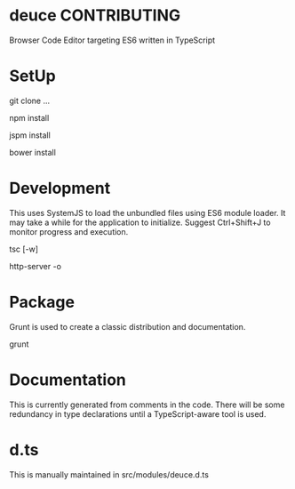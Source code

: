 deuce CONTRIBUTING
==================

Browser Code Editor targeting ES6 written in TypeScript

# SetUp #

git clone ...

npm install

jspm install

bower install

# Development #

This uses SystemJS to load the unbundled files using ES6 module loader.
It may take a while for the application to initialize.
Suggest Ctrl+Shift+J to monitor progress and execution.

tsc [-w]

http-server -o

# Package #

Grunt is used to create a classic distribution and documentation.

grunt

# Documentation #

This is currently generated from comments in the code.
There will be some redundancy in type declarations until a TypeScript-aware tool is used.

# d.ts #

This is manually maintained in src/modules/deuce.d.ts
